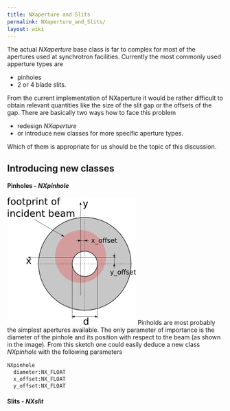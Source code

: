```yaml
---
title: NXaperture and Slits
permalink: NXaperture_and_Slits/
layout: wiki
---
```


The actual *NXaperture* base class is far to complex for most of the
apertures used at synchrotron facilities. Currently the most commonly
used apperture types are

-   pinholes
-   2 or 4 blade slits.

From the current implementation of NXaperture it would be rather
difficult to obtain relevant quantities like the size of the slit gap or
the offsets of the gap. There are basically two ways how to face this
problem

-   redesign *NXaperture*
-   or introduce new classes for more specific aperture types.

Which of them is appropriate for us should be the topic of this
discussion.

Introducing new classes
-----------------------

#### Pinholes - *NXpinhole*

![A pinhold in the beam.](Pinhole_2D.png "fig:A pinhold in the beam.")
Pinholds are most probably the simplest apertures available. The only
parameter of importance is the diameter of the pinhole and its position
with respect to the beam (as shown in the image). From this sketch one
could easily deduce a new class *NXpinhole* with the following
parameters

    NXpinhole
      diameter:NX_FLOAT
      x_offset:NX_FLOAT
      y_offset:NX_FLOAT

#### Slits - *NXslit*
